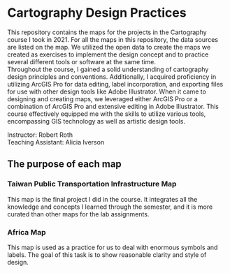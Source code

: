# Cartography Design Practices
This repository contains the maps for the projects in the Cartography course I took in 2021. For all the maps in this repository, the data sources are listed on the map. We utilized the open data to create the maps we created as exercises to implement the design concept and to practice several different tools or software at the same time.<br>
Throughout the course, I gained a solid understanding of cartography design principles and conventions. Additionally, I acquired proficiency in utilizing ArcGIS Pro for data editing, label incorporation, and exporting files for use with other design tools like Adobe Illustrator. When it came to designing and creating maps, we leveraged either ArcGIS Pro or a combination of ArcGIS Pro and extensive editing in Adobe Illustrator. This course effectively equipped me with the skills to utilize various tools, encompassing GIS technology as well as artistic design tools.<br>

Instructor: Robert Roth<br>
Teaching Assistant: Alicia Iverson

## The purpose of each map
### Taiwan Public Transportation Infrastructure Map
This map is the final project I did in the course. It integrates all the knowledge and concepts I learned through the semester, and it is more curated than other maps for the lab assignments.

### Africa Map
This map is used as a practice for us to deal with enormous symbols and labels. The goal of this task is to show reasonable clarity and style of design.
